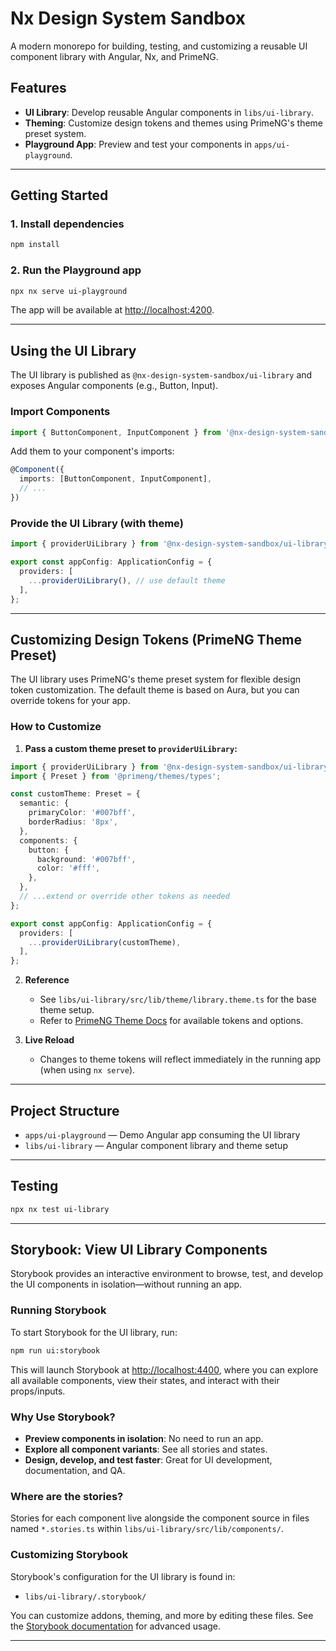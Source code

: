 # Nx Design System Sandbox

A modern monorepo for building, testing, and customizing a reusable UI component library with Angular, Nx, and PrimeNG.

## Features
- **UI Library**: Develop reusable Angular components in `libs/ui-library`.
- **Theming**: Customize design tokens and themes using PrimeNG's theme preset system.
- **Playground App**: Preview and test your components in `apps/ui-playground`.

---

## Getting Started

### 1. Install dependencies
```sh
npm install
```

### 2. Run the Playground app
```sh
npx nx serve ui-playground
```
The app will be available at [http://localhost:4200](http://localhost:4200).

---

## Using the UI Library

The UI library is published as `@nx-design-system-sandbox/ui-library` and exposes Angular components (e.g., Button, Input).

### Import Components
```typescript
import { ButtonComponent, InputComponent } from '@nx-design-system-sandbox/ui-library';
```
Add them to your component's imports:
```typescript
@Component({
  imports: [ButtonComponent, InputComponent],
  // ...
})
```

### Provide the UI Library (with theme)
```typescript
import { providerUiLibrary } from '@nx-design-system-sandbox/ui-library';

export const appConfig: ApplicationConfig = {
  providers: [
    ...providerUiLibrary(), // use default theme
  ],
};
```

---

## Customizing Design Tokens (PrimeNG Theme Preset)

The UI library uses PrimeNG's theme preset system for flexible design token customization. The default theme is based on Aura, but you can override tokens for your app.

### How to Customize

1. **Pass a custom theme preset to `providerUiLibrary`:**
```typescript
import { providerUiLibrary } from '@nx-design-system-sandbox/ui-library';
import { Preset } from '@primeng/themes/types';

const customTheme: Preset = {
  semantic: {
    primaryColor: '#007bff',
    borderRadius: '8px',
  },
  components: {
    button: {
      background: '#007bff',
      color: '#fff',
    },
  },
  // ...extend or override other tokens as needed
};

export const appConfig: ApplicationConfig = {
  providers: [
    ...providerUiLibrary(customTheme),
  ],
};
```

2. **Reference**
   - See `libs/ui-library/src/lib/theme/library.theme.ts` for the base theme setup.
   - Refer to [PrimeNG Theme Docs](https://primeng.org/theming/#presets) for available tokens and options.

3. **Live Reload**
   - Changes to theme tokens will reflect immediately in the running app (when using `nx serve`).

---

## Project Structure
- `apps/ui-playground` — Demo Angular app consuming the UI library
- `libs/ui-library` — Angular component library and theme setup

---

## Testing
```sh
npx nx test ui-library
```

---

## Storybook: View UI Library Components

Storybook provides an interactive environment to browse, test, and develop the UI components in isolation—without running an app.

### Running Storybook

To start Storybook for the UI library, run:

```sh
npm run ui:storybook
```

This will launch Storybook at [http://localhost:4400](http://localhost:4400), where you can explore all available components, view their states, and interact with their props/inputs.

### Why Use Storybook?
- **Preview components in isolation**: No need to run an app.
- **Explore all component variants**: See all stories and states.
- **Design, develop, and test faster**: Great for UI development, documentation, and QA.

### Where are the stories?
Stories for each component live alongside the component source in files named `*.stories.ts` within `libs/ui-library/src/lib/components/`.

### Customizing Storybook
Storybook's configuration for the UI library is found in:
- `libs/ui-library/.storybook/`

You can customize addons, theming, and more by editing these files. See the [Storybook documentation](https://storybook.js.org/docs/angular/get-started/introduction) for advanced usage.

---